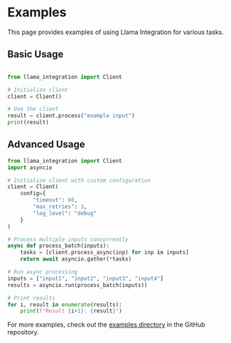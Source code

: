 # Examples

This page provides examples of using Llama Integration for various tasks.

## Basic Usage

```python

from llama_integration import Client

# Initialize client
client = Client()

# Use the client
result = client.process("example input")
print(result)
```

## Advanced Usage

```python
from llama_integration import Client
import asyncio

# Initialize client with custom configuration
client = Client(
    config={
        "timeout": 60,
        "max_retries": 3,
        "log_level": "debug"
    }
)

# Process multiple inputs concurrently
async def process_batch(inputs):
    tasks = [client.process_async(inp) for inp in inputs]
    return await asyncio.gather(*tasks)

# Run async processing
inputs = ["input1", "input2", "input3", "input4"]
results = asyncio.run(process_batch(inputs))

# Print results
for i, result in enumerate(results):
    print(f"Result {i+1}: {result}")
```

For more examples, check out the [examples directory](https://github.com/llamasearchai/llama-integration/tree/main/examples) in the GitHub repository.
